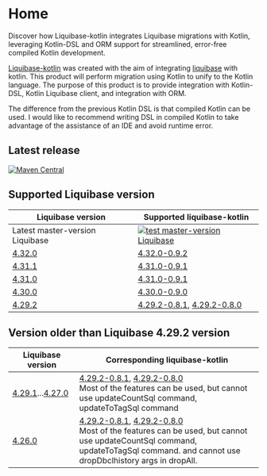 # Home

<web-summary>
Discover how Liquibase-kotlin integrates Liquibase migrations with Kotlin, leveraging Kotlin-DSL and ORM support for streamlined, error-free compiled Kotlin development.
</web-summary>

[Liquibase-kotlin](https://github.com/momosetkn/liquibase-kotlin) was created with the aim of
integrating [liquibase](https://github.com/liquibase/liquibase) with kotlin.
This product will perform migration using Kotlin to unify to the Kotlin language.
The purpose of this product is to provide integration with Kotlin-DSL, Kotlin Liquibase client, and integration with
ORM.

The difference from the previous Kotlin DSL is that compiled Kotlin can be used.
I would like to recommend writing DSL in compiled Kotlin to take advantage of the assistance of an IDE and avoid runtime
error.

## Latest release

[![Maven Central](https://img.shields.io/maven-central/v/io.github.momosetkn/liquibase-kotlin-starter-compiled)](https://search.maven.org/artifact/io.github.momosetkn/liquibase-kotlin-starter-compiled)

## Supported Liquibase version

| Liquibase version                         | Supported liquibase-kotlin                                                                                                                                                                                                                         |
|-------------------------------------------|----------------------------------------------------------------------------------------------------------------------------------------------------------------------------------------------------------------------------------------------------|
| Latest master-version Liquibase           | [![test master-version Liquibase](https://github.com/momosetkn/liquibase-kotlin/actions/workflows/test-master-version-liquibase.yml/badge.svg)](https://github.com/momosetkn/liquibase-kotlin/actions/workflows/test-master-version-liquibase.yml) |
| [4.32.0](%liquibaseReleasesPage%/v4.30.0) | [4.32.0-0.9.2](%liquibaseKotlinReleasesPage%/4.32.0-0.9.2)                                                                                                                                                                                         |
| [4.31.1](%liquibaseReleasesPage%/v4.30.0) | [4.31.0-0.9.1](%liquibaseKotlinReleasesPage%/4.31.0-0.9.1)                                                                                                                                                                                         |
| [4.31.0](%liquibaseReleasesPage%/v4.30.0) | [4.31.0-0.9.1](%liquibaseKotlinReleasesPage%/4.31.0-0.9.1)                                                                                                                                                                                         |
| [4.30.0](%liquibaseReleasesPage%/v4.30.0) | [4.30.0-0.9.0](%liquibaseKotlinReleasesPage%/4.30.0-0.9.0)                                                                                                                                                                                         |
| [4.29.2](%liquibaseReleasesPage%/v4.29.2) | [4.29.2-0.8.1](%liquibaseKotlinReleasesPage%/4.30.0-0.9.0), [4.29.2-0.8.0](%liquibaseKotlinReleasesPage%/4.29.2-0.8.0)                                                                                                                             |

## Version older than Liquibase 4.29.2 version

| Liquibase version                                                                     | Corresponding liquibase-kotlin                                                                                                                                                                                                                                                                  |
|---------------------------------------------------------------------------------------|-------------------------------------------------------------------------------------------------------------------------------------------------------------------------------------------------------------------------------------------------------------------------------------------------|
| [4.29.1](%liquibaseReleasesPage%/v4.29.2)...[4.27.0](%liquibaseReleasesPage%/v4.27.0) | [4.29.2-0.8.1](%liquibaseKotlinReleasesPage%/4.29.2-0.8.1), [4.29.2-0.8.0](%liquibaseKotlinReleasesPage%/4.29.2-0.8.0)<br /><warning>Most of the features can be used, but cannot use updateCountSql command, updateToTagSql command</warning>                                                  |
| [4.26.0](%liquibaseReleasesPage%/v4.26.0)                                             | [4.29.2-0.8.1](%liquibaseKotlinReleasesPage%/4.29.2-0.8.1), [4.29.2-0.8.0](%liquibaseKotlinReleasesPage%/4.29.2-0.8.0)<br /><warning>Most of the features can be used, but cannot use updateCountSql command, updateToTagSql command. and cannot use dropDbclhistory args in dropAll.</warning> |
